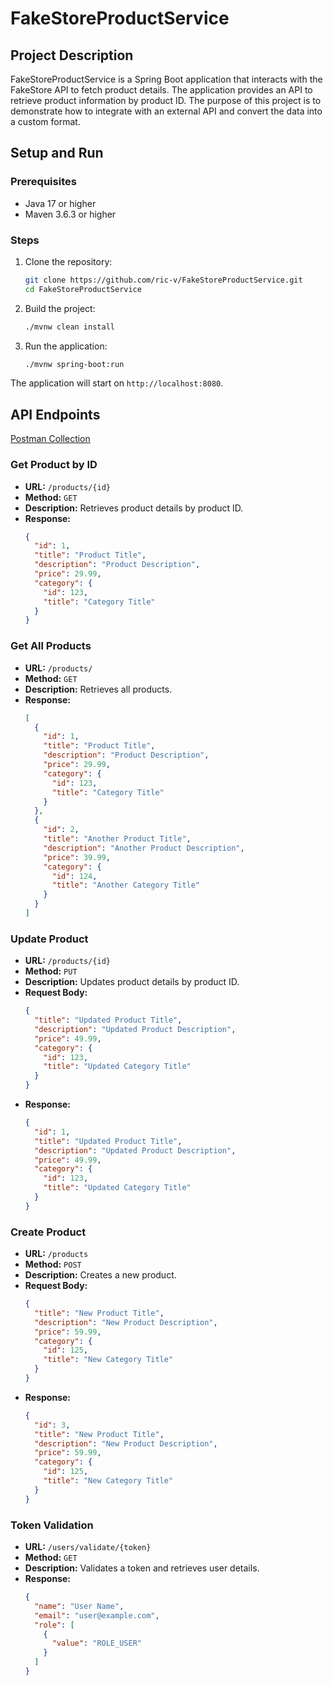 # FakeStoreProductService

## Project Description

FakeStoreProductService is a Spring Boot application that interacts with the FakeStore API to fetch product details. The application provides an API to retrieve product information by product ID. The purpose of this project is to demonstrate how to integrate with an external API and convert the data into a custom format.

## Setup and Run

### Prerequisites

- Java 17 or higher
- Maven 3.6.3 or higher

### Steps

1. Clone the repository:
   ```bash
   git clone https://github.com/ric-v/FakeStoreProductService.git
   cd FakeStoreProductService
   ```

2. Build the project:
   ```bash
   ./mvnw clean install
   ```

3. Run the application:
   ```bash
   ./mvnw spring-boot:run
   ```

The application will start on `http://localhost:8080`.

## API Endpoints

[Postman Collection](https://documenter.getpostman.com/view/12893975/2sAYBPnEsg)

### Get Product by ID

- **URL:** `/products/{id}`
- **Method:** `GET`
- **Description:** Retrieves product details by product ID.
- **Response:**
  ```json
  {
    "id": 1,
    "title": "Product Title",
    "description": "Product Description",
    "price": 29.99,
    "category": {
      "id": 123,
      "title": "Category Title"
    }
  }
  ```

### Get All Products

- **URL:** `/products/`
- **Method:** `GET`
- **Description:** Retrieves all products.
- **Response:**
  ```json
  [
    {
      "id": 1,
      "title": "Product Title",
      "description": "Product Description",
      "price": 29.99,
      "category": {
        "id": 123,
        "title": "Category Title"
      }
    },
    {
      "id": 2,
      "title": "Another Product Title",
      "description": "Another Product Description",
      "price": 39.99,
      "category": {
        "id": 124,
        "title": "Another Category Title"
      }
    }
  ]
  ```

### Update Product

- **URL:** `/products/{id}`
- **Method:** `PUT`
- **Description:** Updates product details by product ID.
- **Request Body:**
  ```json
  {
    "title": "Updated Product Title",
    "description": "Updated Product Description",
    "price": 49.99,
    "category": {
      "id": 123,
      "title": "Updated Category Title"
    }
  }
  ```
- **Response:**
  ```json
  {
    "id": 1,
    "title": "Updated Product Title",
    "description": "Updated Product Description",
    "price": 49.99,
    "category": {
      "id": 123,
      "title": "Updated Category Title"
    }
  }
  ```

### Create Product

- **URL:** `/products`
- **Method:** `POST`
- **Description:** Creates a new product.
- **Request Body:**
  ```json
  {
    "title": "New Product Title",
    "description": "New Product Description",
    "price": 59.99,
    "category": {
      "id": 125,
      "title": "New Category Title"
    }
  }
  ```
- **Response:**
  ```json
  {
    "id": 3,
    "title": "New Product Title",
    "description": "New Product Description",
    "price": 59.99,
    "category": {
      "id": 125,
      "title": "New Category Title"
    }
  }
  ```

### Token Validation

- **URL:** `/users/validate/{token}`
- **Method:** `GET`
- **Description:** Validates a token and retrieves user details.
- **Response:**
  ```json
  {
    "name": "User Name",
    "email": "user@example.com",
    "role": [
      {
        "value": "ROLE_USER"
      }
    ]
  }
  ```
